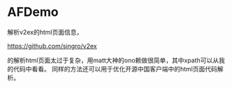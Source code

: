 # AFDemo
解析v2ex的html页面信息，

https://github.com/singro/v2ex


的解析html页面太过于复杂，用matt大神的ono赖做很简单，其中xpath可以从我的代码中看看。
同样的方法还可以用于优化开源中国客户端中的html页面代码解析。
